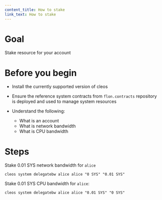 ```yaml
---
content_title: How to stake
link_text: How to stake
---
```


# Goal

Stake resource for your account

# Before you begin

* Install the currently supported version of cleos

* Ensure the reference system contracts from `flon.contracts` repository is deployed and used to manage system resources

* Understand the following:
  * What is an account
  * What is network bandwidth
  * What is CPU bandwidth

# Steps

Stake 0.01 SYS network bandwidth for `alice`

```shell
cleos system delegatebw alice alice "0 SYS" "0.01 SYS"
```

Stake 0.01 SYS CPU bandwidth for `alice`:

```shell
cleos system delegatebw alice alice "0.01 SYS" "0 SYS"
```